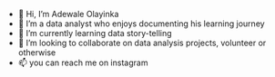 - 👋 Hi, I’m Adewale Olayinka
- 👀 I’m a data analyst who enjoys documenting his learning journey
- 🌱 I’m currently learning data story-telling
- 💞️ I’m looking to collaborate on data analysis projects, volunteer or otherwise
- 📫 you can reach me on instagram

<!---
Lexies799/Lexies799 is a ✨ special ✨ repository because its `README.md` (this file) appears on your GitHub profile.
You can click the Preview link to take a look at your changes.
--->
